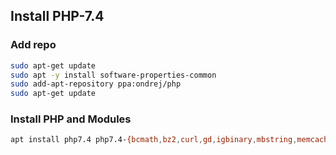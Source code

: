 ## Install PHP-7.4

### Add repo

```bash
sudo apt-get update
sudo apt -y install software-properties-common
sudo add-apt-repository ppa:ondrej/php
sudo apt-get update
```

### Install PHP and Modules

```bash
apt install php7.4 php7.4-{bcmath,bz2,curl,gd,igbinary,mbstring,memcached,mongodb,msgpack,mysql,redis,xdebug,xml,xsl,zip}
```

